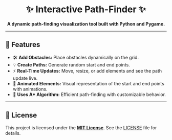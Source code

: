 <h1 align="center">✨ Interactive Path-Finder ✨</h1>

<p align="center"><strong>A dynamic path-finding visualization tool built with Python and Pygame.</strong></p>

---

<h2>🌟 Features</h2>
<ul>
    <li>🛠 <strong>Add Obstacles:</strong> Place obstacles dynamically on the grid.</li>
    <li>💡 <strong>Create Paths:</strong> Generate random start and end points.</li>
    <li>⚡ <strong>Real-Time Updates:</strong> Move, resize, or add elements and see the path update live.</li>
    <li>🎨 <strong>Animated Elements:</strong> Visual representation of the start and end points with animations.</li>
    <li>🧠 <strong>Uses A* Algorithm:</strong> Efficient path-finding with customizable behavior.</li>
</ul>

---

<h2>📄 License</h2>
<p>This project is licensed under the <a href="LICENSE" target="_blank"><strong>MIT License</strong></a>. See the <a href="LICENSE">LICENSE</a> file for details.</p>
